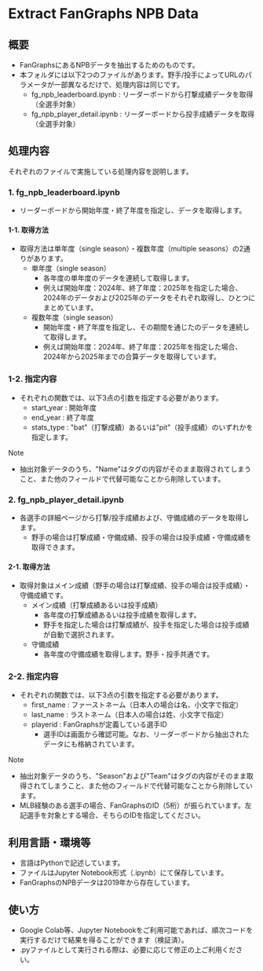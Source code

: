 # Extract FanGraphs NPB Data

## 概要
- FanGraphsにあるNPBデータを抽出するためのものです。
- 本フォルダには以下2つのファイルがあります。野手/投手によってURLのパラメータが一部異なるだけで、処理内容は同じです。
    - fg_npb_leaderboard.ipynb : リーダーボードから打撃成績データを取得（全選手対象）
    - fg_npb_player_detail.ipynb : リーダーボードから投手成績データを取得（全選手対象）

## 処理内容
それぞれのファイルで実施している処理内容を説明します。
### 1. fg_npb_leaderboard.ipynb
- リーダーボードから開始年度・終了年度を指定し、データを取得します。
#### 1-1. 取得方法
- 取得方法は単年度（single season）・複数年度（multiple seasons）の2通りがあります。
    - 単年度（single season）
        - 各年度の単年度のデータを連続して取得します。
        - 例えば開始年度：2024年、終了年度：2025年を指定した場合、2024年のデータおよび2025年のデータをそれぞれ取得し、ひとつにまとめています。
    - 複数年度（single season）
        - 開始年度・終了年度を指定し、その期間を通じたのデータを連続して取得します。
        - 例えば開始年度：2024年、終了年度：2025年を指定した場合、2024年から2025年までの合算データを取得しています。
### 1-2. 指定内容
- それぞれの関数では、以下3点の引数を指定する必要があります。
    - start_year : 開始年度
    - end_year : 終了年度
    - stats_type : "bat"（打撃成績）あるいは"pit"（投手成績）のいずれかを指定します。
> [!NOTE]  
> - 抽出対象データのうち、"Name"はタグの内容がそのまま取得されてしまうこと、また他のフィールドで代替可能なことから削除しています。

### 2. fg_npb_player_detail.ipynb
- 各選手の詳細ページから打撃/投手成績および、守備成績のデータを取得します。
    - 野手の場合は打撃成績・守備成績、投手の場合は投手成績・守備成績を取得できます。

#### 2-1. 取得方法
- 取得対象はメイン成績（野手の場合は打撃成績、投手の場合は投手成績）・守備成績です。
    - メイン成績（打撃成績あるいは投手成績）
        - 各年度の打撃成績あるいは投手成績を取得します。
        - 野手を指定した場合は打撃成績が、投手を指定した場合は投手成績が自動で選択されます。
    - 守備成績
        - 各年度の守備成績を取得します。野手・投手共通です。
### 2-2. 指定内容
- それぞれの関数では、以下3点の引数を指定する必要があります。
    - first_name : ファーストネーム（日本人の場合は名、小文字で指定）
    - last_name : ラストネーム（日本人の場合は姓、小文字で指定）
    - playerid : FanGraphsが定義している選手ID
        - 選手IDは画面から確認可能。なお、リーダーボードから抽出されたデータにも格納されています。
> [!NOTE]  
> - 抽出対象データのうち、"Season"および"Team"はタグの内容がそのまま取得されてしまうこと、また他のフィールドで代替可能なことから削除しています。
> - MLB経験のある選手の場合、FanGraphsのID（5桁）が振られています。左記選手を対象とする場合、そちらのIDを指定してください。

## 利用言語・環境等
- 言語はPythonで記述しています。
- ファイルはJupyter Notebook形式（.ipynb）にて保存しています。
- FanGraphsのNPBデータは2019年から存在しています。

## 使い方
- Google Colab等、Jupyter Notebookをご利用可能であれば、順次コードを実行するだけで結果を得ることができます（検証済）。
- .pyファイルとして実行される際は、必要に応じて修正の上ご利用ください。